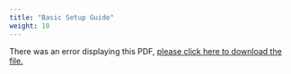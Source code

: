 ```yaml
---
title: "Basic Setup Guide"
weight: 10
---
```


<object data="https://www.truenas.com/docs/files/RSeriesBSG1.3.pdf" type="application/pdf" width="95%" height="1000">
  There was an error displaying this PDF, <a href="https://www.truenas.com/docs/files/RSeriesBSG1.3.pdf">please click here to download the file.</a>
</object>
